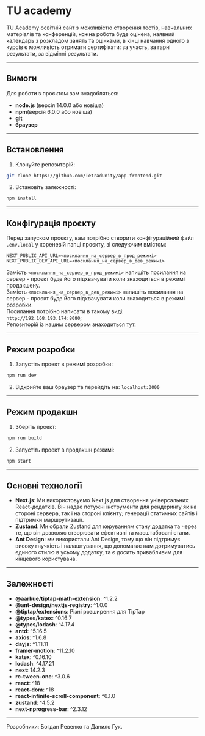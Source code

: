 # TU academy
TU Academy освітній сайт з можливістю створення тестів, навчальних матеріалів та конференцій, кожна робота буде оцінена, наявний календарь з розкладом занять та оцінками, в кінці навчання одного з курсів є можливість отримати сертифікати: за участь, за гарні результати, за відмінні результати.

---
## Вимоги 
Для роботи з проєктом вам знадобляться:
* **node.js** (версія 14.0.0 або новіша)
* **npm**(версія 6.0.0 або новіша)
* **git**
* **браузер**

--- 
## Встановлення
1. Клонуйте репозиторій:
```bash
git clone https://github.com/TetradUnity/app-frontend.git
```
2. Встановіть залежності:
```bash
npm install
```
---
## Конфігурація проєкту
Перед запуском проєкту, вам потрібно створити конфігураційний файл `.env.local` у кореневій папці проєкту, зі следуючим вмістом:
```env
NEXT_PUBLIC_API_URL=<посилання_на_сервер_в_прод_режимі>
NEXT_PUBLIC_DEV_API_URL=<посилання_на_сервер_в_дев_режимі>
```
Замість `<посилання_на_сервер_в_прод_режимі>` напишіть посилання на сервер - проєкт буде його підхвачувати коли знаходиться в режимі продакшену.\
Замість `<посилання_на_сервер_в_дев_режимі>` напишіть посилання на сервер - проєкт буде його підхвачувати коли знаходиться в режимі розробки.\
Посилання потрібно написати в такому виді: `http://192.168.193.174:8080`;\
Репозиторій із нашим сервером знаходиться [тут.](https://github.com/TetradUnity/backend)

---
## Режим розробки
1. Запустіть проект в режимі розробки:
```bash
npm run dev
```
2. Відкрийте ваш браузер та перейдіть на: `localhost:3000`

---
## Режим продакшн
1. Зберіть проект:
```bash
npm run build
```
2. Запустіть проект в продакшн режимі:
```bash
npm start
```

---
## Основні технології
* **Next.js**: Ми використовуємо Next.js для створення універсальних React-додатків. Він надає потужні інструменти для рендерингу як на стороні сервера, так і на стороні клієнту; генерації статичних сайтів і підтримки маршрутизації.
* **Zustand**: Ми обрали Zustand для керуванням стану додатка та через те, що він дозволяє створювати ефективні та масштабовані стани.
* **Ant Design**: ми використали Ant Design, тому що він підтримує високу гнучкість і налаштування, що допомагає нам дотримуватись єдиного стилю в усьому додатку, та є досить привабливим для кінцевого користувача.

---
## Залежності
* **@aarkue/tiptap-math-extension**: ^1.2.2
* **@ant-design/nextjs-registry**: ^1.0.0
* **@tiptap/extensions**: Різні розширення для TipTap
* **@types/katex**: ^0.16.7
* **@types/lodash**: ^4.17.4
* **antd**: ^5.16.5
* **axios**: ^1.6.8
* **dayjs**: ^1.11.11
* **framer-motion**: ^11.2.10
* **katex**: ^0.16.10
* **lodash**: ^4.17.21
* **next**: 14.2.3
* **rc-tween-one**: ^3.0.6
* **react**: ^18
* **react-dom**: ^18
* **react-infinite-scroll-component**: ^6.1.0
* **zustand**: ^4.5.2
* **next-nprogress-bar**: ^2.3.12

---
Розробники: Богдан Ревенко та Данило Гук.